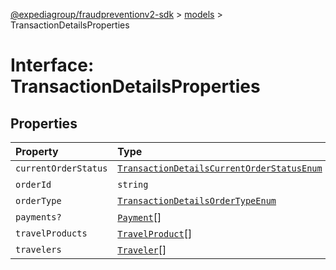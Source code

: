 [@expediagroup/fraudpreventionv2-sdk](../../index.md) > [models](../index.md) > TransactionDetailsProperties

# Interface: TransactionDetailsProperties

## Properties

| Property | Type | Description | Source |
| :------ | :------ | :------ | :------ |
| `currentOrderStatus` | [`TransactionDetailsCurrentOrderStatusEnum`](../type-aliases/TransactionDetailsCurrentOrderStatusEnum.md) | - | models/TransactionDetails.ts:88 |
| `orderId` | `string` | - | models/TransactionDetails.ts:87 |
| `orderType` | [`TransactionDetailsOrderTypeEnum`](../type-aliases/TransactionDetailsOrderTypeEnum.md) | - | models/TransactionDetails.ts:89 |
| `payments?` | [`Payment`](../classes/Payment.md)[] | - | models/TransactionDetails.ts:92 |
| `travelProducts` | [`TravelProduct`](../classes/TravelProduct.md)[] | - | models/TransactionDetails.ts:90 |
| `travelers` | [`Traveler`](../classes/Traveler.md)[] | - | models/TransactionDetails.ts:91 |
